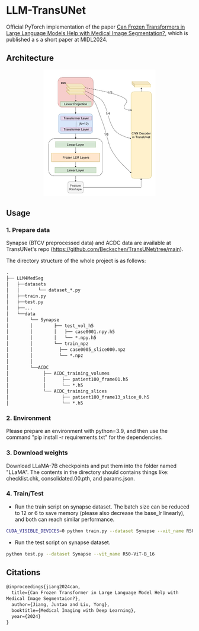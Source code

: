 # LLM-TransUNet
Official PyTorch implementation of the paper [Can Frozen Transformers in Large Language Models Help with Medical Image Segmentation?](https://openreview.net/forum?id=JOwJe2DGp4https://arxiv.org/abs/2501.08458), which is published a s a short paper at MIDL2024.

## Architecture
<p align="center">
<img src="figs/architecture.png" width=60% height=60% 
class="center">
</p>


## Usage
### 1. Prepare data

Synapse (BTCV preprocessed data) and ACDC data are available at TransUNet's repo (https://github.com/Beckschen/TransUNet/tree/main). 

The directory structure of the whole project is as follows:

```
.
├── LLM4MedSeg
│   ├──datasets
│   │       └── dataset_*.py
│   ├──train.py
│   ├──test.py
│   ├──...
│   └──data
│        └── Synapse
│        │        ├── test_vol_h5
│        │        │   ├── case0001.npy.h5
│        │        │   └── *.npy.h5
│        │        └── train_npz
│        │          ├── case0005_slice000.npz
│        │          └── *.npz
│        │
│        └──ACDC
│             ├── ACDC_training_volumes
│             │      ├── patient100_frame01.h5
│             │      └── *.h5
│             └── ACDC_training_slices
│                    ├── patient100_frame13_slice_0.h5
│                    └── *.h5   

```
### 2. Environment

Please prepare an environment with python=3.9, and then use the command "pip install -r requirements.txt" for the dependencies.

### 3. Download weights

Download LLaMA-7B checkpoints and put them into the folder named "LLaMA". The contents in the directory should contains things like: checklist.chk, consolidated.00.pth, and params.json.


### 4. Train/Test

- Run the train script on synapse dataset. The batch size can be reduced to 12 or 6 to save memory (please also decrease the base_lr linearly), and both can reach similar performance.

```bash
CUDA_VISIBLE_DEVICES=0 python train.py --dataset Synapse --vit_name R50-ViT-B_16
```

- Run the test script on synapse dataset.

```bash
python test.py --dataset Synapse --vit_name R50-ViT-B_16
```

## Citations

``` 
@inproceedings{jiang2024can,
  title={Can Frozen Transformer in Large Language Model Help with Medical Image Segmentaion?},
  author={Jiang, Juntao and Liu, Yong},
  booktitle={Medical Imaging with Deep Learning},
  year={2024}
}

